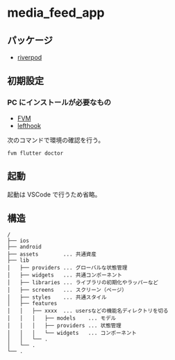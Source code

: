 # media_feed_app

## パッケージ

- [riverpod](https://docs-v2.riverpod.dev/docs/getting_started)

## 初期設定

### PC にインストールが必要なもの

- [FVM](https://fvm.app/docs/getting_started/installation)
- [lefthook](https://github.com/evilmartians/lefthook#usage)

次のコマンドで環境の確認を行う。

```
fvm flutter doctor
```

## 起動

起動は VSCode で行うため省略。

## 構造

```
/
├── ios
├── android
├── assets        ... 共通資産
├── lib
│   ├── providers ... グローバルな状態管理
│   ├── widgets   ... 共通コンポーネント
│   ├── libraries ... ライブラリの初期化やラッパーなど
│   ├── screens   ... スクリーン（ページ）
│   ├── styles    ... 共通スタイル
│   ├── features
│   │   ├── xxxx  ... usersなどの機能名ディレクトリを切る
│   │   │   ├── models    ... モデル
│   │   │   ├── providers ... 状態管理
│   │   │   └── widgets   ... コンポーネント
│   │   └── .
│   └── .
└── .
```
